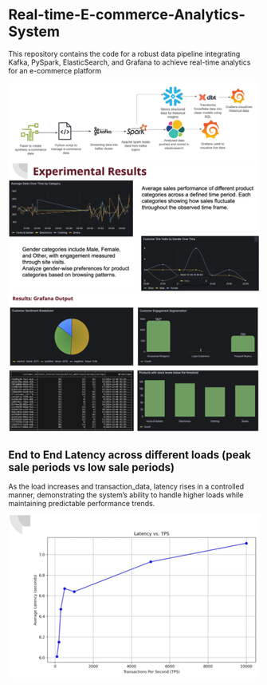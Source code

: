 # Real-time-E-commerce-Analytics-System
This repository contains the code for a robust data pipeline integrating Kafka, PySpark, ElasticSearch, and Grafana to achieve real-time analytics for an e-commerce platform

![E-commerce Pipeline Architecture](Images/Flowchart.jpeg)
![E-commerce Pipeline Architecture](Images/Exp_Results.png)
![E-commerce Pipeline Architecture](Images/Grafana_Output.png)

## End to End Latency across different loads (peak sale periods vs low sale periods)

As the load increases and transaction_data, latency rises in a controlled manner, demonstrating the system’s ability to handle higher loads while maintaining predictable performance trends.

![E-commerce Pipeline Architecture](Images/TPS.png)
